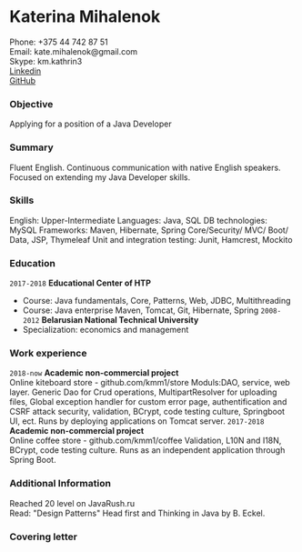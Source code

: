 
# Katerina Mihalenok


<div>Phone: +375 44 742 87 51 </div>
<div>Email: kate.mihalenok@gmail.com</div>
<div>Skype: km.kathrin3</div>
<div><a href="https://goo.gl/ukwSMy">Linkedin</a></div>
<div><a href="https://github.com/kmm1">GitHub</a></div>


### Objective
Applying for a position of a Java Developer

### Summary
Fluent English. Continuous communication with native English speakers.
Focused on extending my Java Developer skills.

### Skills 
English: Upper-Intermediate
Languages: Java, SQL
DB technologies: MySQL
Frameworks: Maven, Hibernate, Spring Core/Security/ MVC/ Boot/ Data, JSP, Thymeleaf
Unit and integration testing: Junit, Hamcrest, Mockito

### Education
`2017-2018`
__Educational Center of HTP__
- Course: Java fundamentals,
Core, Patterns, Web, JDBC, Multithreading
- Course: Java enterprise
Maven, Tomcat, Git, Hibernate, Spring
`2008-2012`
__Belarusian National Technical University__
- Specialization: economics and management

### Work experience 
`2018-now` 
__Academic non-commercial project__
<br /> 
Online kiteboard store - github.com/kmm1/store
Moduls:DAO, service, web layer.
Generic Dao for Crud operations, MultipartResolver for uploading files, Global exception handler for custom error page, authentification and CSRF attack security, validation, BCrypt, code testing culture, Springboot UI, ect.
Runs by deploying applications on Tomcat server.
`2017-2018` 
__Academic non-commercial project__
<br /> 
Online coffee store - github.com/kmm1/coffee
Validation, L10N and I18N, BCrypt, code testing culture.
Runs as an independent application through Spring Boot.

### Additional Information
Reached 20 level on JavaRush.ru<br/>
Read: "Design Patterns" Head first and Thinking in Java by B. Eckel.

### Covering letter
